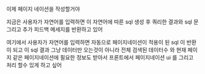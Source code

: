 이제 페이지 네이션을 작성할거야

지금은
사용자가 자연어를 입력하면
이 자연어에 따른 sql 생성 후
쿼리한 결과와 sql 문 그리고 추가 피드백 메세지를 반환하고 있어

여기에서 사용자가 자연어를 입력하면
자동으로 페이지네이션이 적용이 된 sql 이 반환이 되고
이 sql 결과 그냥 데이터만 오는것이 아니라
전체 검색된 데이터수
와 현재 페이지 같은 페이지네이션에 필요한 정보도 받아서
프론트에서 페이지네이션 ui 를 그리고 처리 할수 있게 하고 싶어

